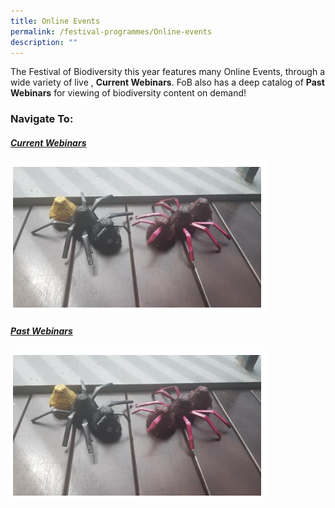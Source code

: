 ```yaml
---
title: Online Events
permalink: /festival-programmes/Online-events
description: ""
---
```


The Festival of Biodiversity this year features many Online Events, through a wide variety of live , **Current Webinars**. FoB also has a deep catalog of **Past Webinars** for viewing of biodiversity content on demand!

### Navigate To:

##### [Current Webinars](https://nparks-biodiversity-staging.netlify.app/festival-programmes/current-webinars)
![](/images/Crafts/eggcartonant.png)
##### [Past Webinars](https://nparks-biodiversity-staging.netlify.app/festival-programmes/past-webinars)
![](/images/Crafts/eggcartonant.png)